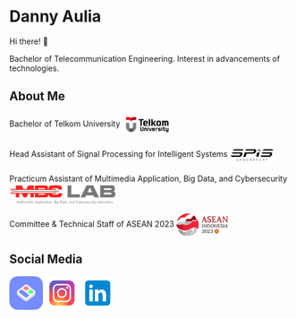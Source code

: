 # Danny Aulia

Hi there! 👋


Bachelor of Telecommunication Engineering. Interest in advancements of technologies.

## About Me

Bachelor of Telkom University <img src="Assets/Image/LogoTelU.png" height="40em" align="center" alt="Telkom University" title="TelU"/>


Head Assistant of Signal Processing for Intelligent Systems <img src="Assets/Image/LogoSPIS.png" height="40em" align="center" alt="SPIS Laboratory" title="SPIS"/>


Practicum Assistant of Multimedia Application, Big Data, and Cybersecurity <img src="Assets/Image/LogoMBC.png" height="40em" align="center" alt="MBC Laboratory" title="MBC"/>


Committee & Technical Staff of ASEAN 2023 <img src="Assets/Image/LogoASEANIndonesia 2023.png" height="40em" align="center" alt="ASEAN Indonesia 2023" title="AseanID 23"/>


## Social Media

[<img src="Assets/Image/LogoBento.me.png" height="60em" align="center" alt="Bento.Me" title="See My Page!"/>](https://www.bento.me/dannyaulia/)
[<img src="Assets/Image/LogoInstagram.png" height="60em" align="center" alt="Instagram" title="Follow Me!"/>](https://www.instagram.com/dannyauliaa/)
[<img src="Assets/Image/LogoLinkedIn.png" height="60em" align="center" alt="LinkedIn" title="Let's Connect!"/>](https://www.linkedin.com/in/danny-aulia/)

<!--
**dannyauliaa/dannyauliaa** is a ✨ _special_ ✨ repository because its `README.md` (this file) appears on your GitHub profile.

Here are some ideas to get you started:

# 🔭 I’m currently working on myself it
- 🌱 I’m currently learning ...
- 👯 I’m looking to collaborate on ...
- 🤔 I’m looking for help with ...
- 💬 Ask me about ...
- 📫 How to reach me: ...
- 😄 Pronouns: ...
- ⚡ Fun fact: ...
-->
